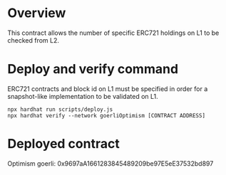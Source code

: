 # Overview
This contract allows the number of specific ERC721 holdings on L1 to be checked from L2.

# Deploy and verify command
ERC721 contracts and block id on L1 must be specified in order for a snapshot-like implementation to be validated on L1.

```shell
npx hardhat run scripts/deploy.js 
npx hardhat verify --network goerliOptimism [CONTRACT ADDRESS]
```

# Deployed contract

Optimism goerli: 0x9697aA1661283845489209be97E5eE37532bd897
